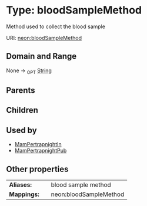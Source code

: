 
# Type: bloodSampleMethod


Method used to collect the blood sample

URI: [neon:bloodSampleMethod](https://data.neonscience.org/bloodSampleMethod)


## Domain and Range

None ->  <sub>OPT</sub> [String](types/String.md)

## Parents


## Children


## Used by

 * [MamPertrapnightIn](MamPertrapnightIn.md)
 * [MamPertrapnightPub](MamPertrapnightPub.md)

## Other properties

|  |  |  |
| --- | --- | --- |
| **Aliases:** | | blood sample method |
| **Mappings:** | | neon:bloodSampleMethod |


